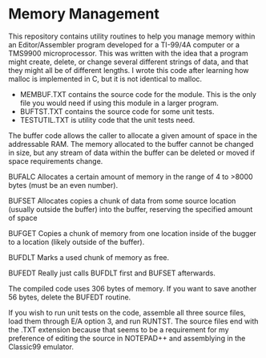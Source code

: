 # Memory Management

This repository contains utility routines to help you manage memory within an Editor/Assembler program developed for a TI-99/4A computer or a TMS9900 microprocessor. This was written with the idea that a program might create, delete, or change several different strings of data, and that they might all be of different lengths. I wrote this code after learning how malloc is implemented in C, but it is not identical to malloc.

* MEMBUF.TXT contains the source code for the module. This is the only file you would need if using this module in a larger program.
* BUFTST.TXT contains the source code for some unit tests.
* TESTUTIL.TXT is utility code that the unit tests need.

The buffer code allows the caller to allocate a given amount of space in the addressable RAM. The memory allocated to the buffer cannot be changed in size, but any stream of data within the buffer can be deleted or moved if space requirements change.

BUFALC
Allocates a certain amount of memory in the range of 4 to >8000 bytes (must be an even number).

BUFSET
Allocates copies a chunk of data from some source location (usually outside the buffer) into the buffer, reserving the specified amount of space

BUFGET
Copies a chunk of memory from one location inside of the bugger to a location (likely outside of the buffer).

BUFDLT
Marks a used chunk of memory as free.

BUFEDT
Really just calls BUFDLT first and BUFSET afterwards.

The compiled code uses 306 bytes of memory. If you want to save another 56 bytes, delete the BUFEDT routine.

If you wish to run unit tests on the code, assemble all three source files, load them through E/A option 3, and run RUNTST.
The source files end with the .TXT extension because that seems to be a requirement for my preference of editing the source in NOTEPAD++ and assemblying in the Classic99 emulator.